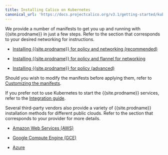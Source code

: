 ```yaml
---
title: Installing Calico on Kubernetes
canonical_url: 'https://docs.projectcalico.org/v3.1/getting-started/kubernetes/installation/'
---
```


We provide a number of manifests to get you up and running with {{site.prodname}} in
just a few steps. Refer to the section that corresponds to your desired networking
for instructions.

- [Installing {{site.prodname}} for policy and networking (recommended)](calico)

- [Installing {{site.prodname}} for policy and flannel for networking](flannel)

- [Installing {{site.prodname}} for policy (advanced)](other)

Should you wish to modify the manifests before applying them, refer to 
[Customizing the manifests](config-options). 

If you prefer not to use Kubernetes to start the {{site.prodname}} services, refer to the 
[Integration guide](integration).

Several third-party vendors also provide a variety of {{site.prodname}} installation
methods for different public clouds. Refer to the section that corresponds to your provider 
for more details.

- [Amazon Web Services (AWS)](aws)

- [Google Compute Engine (GCE)](gce)

- [Azure](azure)